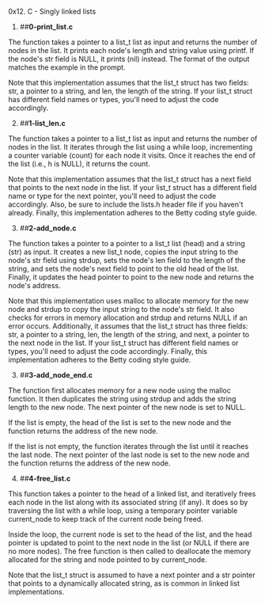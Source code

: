 0x12. C - Singly linked lists

1. ##**0-print_list.c**

The function takes a pointer to a list_t list as input and returns the number of nodes in the list. It prints each node's length and string value using printf. If the node's str field is NULL, it prints (nil) instead. The format of the output matches the example in the prompt.

Note that this implementation assumes that the list_t struct has two fields: str, a pointer to a string, and len, the length of the string. If your list_t struct has different field names or types, you'll need to adjust the code accordingly.

2. ##**1-list_len.c**

The function takes a pointer to a list_t list as input and returns the number of nodes in the list. It iterates through the list using a while loop, incrementing a counter variable (count) for each node it visits. Once it reaches the end of the list (i.e., h is NULL), it returns the count.

Note that this implementation assumes that the list_t struct has a next field that points to the next node in the list. If your list_t struct has a different field name or type for the next pointer, you'll need to adjust the code accordingly. Also, be sure to include the lists.h header file if you haven't already. Finally, this implementation adheres to the Betty coding style guide.

3. ##**2-add_node.c**

The function takes a pointer to a pointer to a list_t list (head) and a string (str) as input. It creates a new list_t node, copies the input string to the node's str field using strdup, sets the node's len field to the length of the string, and sets the node's next field to point to the old head of the list. Finally, it updates the head pointer to point to the new node and returns the node's address.

Note that this implementation uses malloc to allocate memory for the new node and strdup to copy the input string to the node's str field. It also checks for errors in memory allocation and strdup and returns NULL if an error occurs. Additionally, it assumes that the list_t struct has three fields: str, a pointer to a string, len, the length of the string, and next, a pointer to the next node in the list. If your list_t struct has different field names or types, you'll need to adjust the code accordingly. Finally, this implementation adheres to the Betty coding style guide.

3. ##**3-add_node_end.c**

The function first allocates memory for a new node using the malloc function. It then duplicates the string using strdup and adds the string length to the new node. The next pointer of the new node is set to NULL.

If the list is empty, the head of the list is set to the new node and the function returns the address of the new node.

If the list is not empty, the function iterates through the list until it reaches the last node. The next pointer of the last node is set to the new node and the function returns the address of the new node.

4. ##**4-free_list.c**

This function takes a pointer to the head of a linked list, and iteratively frees each node in the list along with its associated string (if any). It does so by traversing the list with a while loop, using a temporary pointer variable current_node to keep track of the current node being freed.

Inside the loop, the current node is set to the head of the list, and the head pointer is updated to point to the next node in the list (or NULL if there are no more nodes). The free function is then called to deallocate the memory allocated for the string and node pointed to by current_node.

Note that the list_t struct is assumed to have a next pointer and a str pointer that points to a dynamically allocated string, as is common in linked list implementations.
